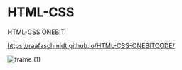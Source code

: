 # HTML-CSS
 HTML-CSS ONEBIT

https://raafaschmidt.github.io/HTML-CSS-ONEBITCODE/

![frame (1)](https://user-images.githubusercontent.com/95722241/158040738-e745db0d-1fbe-474f-b830-0c626534fcde.png)
